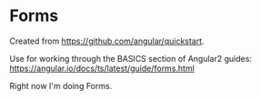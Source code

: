 # Forms

Created from https://github.com/angular/quickstart.

Use for working through the BASICS section of Angular2 guides: https://angular.io/docs/ts/latest/guide/forms.html

Right now I'm doing Forms.